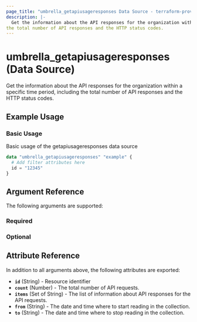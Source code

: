 ```yaml
---
page_title: "umbrella_getapiusageresponses Data Source - terraform-provider-umbrella"
description: |-
  Get the information about the API responses for the organization within a specific time period, including
the total number of API responses and the HTTP status codes.
---
```


# umbrella_getapiusageresponses (Data Source)

Get the information about the API responses for the organization within a specific time period, including
the total number of API responses and the HTTP status codes.

## Example Usage


### Basic Usage

Basic usage of the getapiusageresponses data source

```terraform
data "umbrella_getapiusageresponses" "example" {
  # Add filter attributes here
  id = "12345"
}
```



## Argument Reference

The following arguments are supported:

### Required



### Optional



## Attribute Reference

In addition to all arguments above, the following attributes are exported:

- **`id`** (String) - Resource identifier
- **`count`** (Number) - The total number of API requests.
- **`items`** (Set of String) - The list of information about API responses for the API requests.
- **`from`** (String) - The date and time where to start reading in the collection.
- **`to`** (String) - The date and time where to stop reading in the collection.



